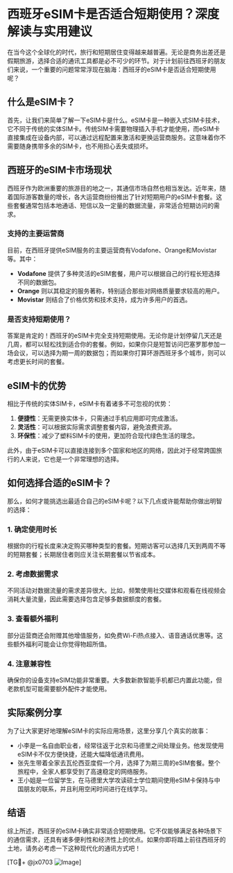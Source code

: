 # 西班牙eSIM卡是否适合短期使用？深度解读与实用建议

在当今这个全球化的时代，旅行和短期居住变得越来越普遍。无论是商务出差还是假期旅游，选择合适的通讯工具都是必不可少的环节。对于计划前往西班牙的朋友们来说，一个重要的问题常常浮现在脑海：西班牙的eSIM卡是否适合短期使用呢？

## 什么是eSIM卡？

首先，让我们来简单了解一下eSIM卡是什么。eSIM卡是一种嵌入式SIM卡技术，它不同于传统的实体SIM卡。传统SIM卡需要物理插入手机才能使用，而eSIM卡直接集成在设备内部，可以通过远程配置来激活和更换运营商服务。这意味着你不需要随身携带多余的SIM卡，也不用担心丢失或损坏。

## 西班牙的eSIM卡市场现状

西班牙作为欧洲重要的旅游目的地之一，其通信市场自然也相当发达。近年来，随着国际游客数量的增长，各大运营商纷纷推出了针对短期用户的eSIM卡套餐。这些套餐通常包括本地通话、短信以及一定量的数据流量，非常适合短期访问的需求。

### 支持的主要运营商

目前，在西班牙提供eSIM服务的主要运营商有Vodafone、Orange和Movistar等。其中：

- **Vodafone** 提供了多种灵活的eSIM套餐，用户可以根据自己的行程长短选择不同的数据包。
- **Orange** 则以其稳定的服务著称，特别适合那些对网络质量要求较高的用户。
- **Movistar** 则结合了价格优势和技术支持，成为许多用户的首选。

### 是否支持短期使用？

答案是肯定的！西班牙的eSIM卡完全支持短期使用。无论你是计划停留几天还是几周，都可以轻松找到适合你的套餐。例如，如果你只是短暂访问巴塞罗那参加一场会议，可以选择为期一周的数据包；而如果你打算环游西班牙多个城市，则可以考虑更长时间的套餐。

## eSIM卡的优势

相比于传统的实体SIM卡，eSIM卡有着诸多不可忽视的优势：

1. **便捷性**：无需更换实体卡，只需通过手机应用即可完成激活。
2. **灵活性**：可以根据实际需求调整套餐内容，避免浪费资源。
3. **环保性**：减少了塑料SIM卡的使用，更加符合现代绿色生活的理念。

此外，由于eSIM卡可以直接连接到多个国家和地区的网络，因此对于经常跨国旅行的人来说，它也是一个非常理想的选择。

## 如何选择合适的eSIM卡？

那么，如何才能挑选出最适合自己的eSIM卡呢？以下几点或许能帮助你做出明智的选择：

### 1. 确定使用时长

根据你的行程长度来决定购买哪种类型的套餐。短期访客可以选择几天到两周不等的短期套餐；长期居住者则应关注长期套餐以节省成本。

### 2. 考虑数据需求

不同活动对数据流量的需求差异很大。比如，频繁使用社交媒体和观看在线视频会消耗大量流量，因此需要选择包含足够多数据额度的套餐。

### 3. 查看额外福利

部分运营商还会附赠其他增值服务，如免费Wi-Fi热点接入、语音通话优惠等。这些额外福利可能会让你觉得物超所值。

### 4. 注意兼容性

确保你的设备支持eSIM功能非常重要。大多数新款智能手机都已内置此功能，但老款机型可能需要额外配件才能使用。

## 实际案例分享

为了让大家更好地理解eSIM卡的实际应用场景，这里分享几个真实的故事：

- 小李是一名自由职业者，经常往返于北京和马德里之间处理业务。他发现使用eSIM卡不仅方便快捷，还能大幅降低通讯费用。
- 张先生带着全家去瓦伦西亚度假一个月，选择了为期三周的eSIM套餐。整个旅程中，全家人都享受到了高速稳定的网络服务。
- 王小姐是一位留学生，在马德里大学攻读硕士学位期间使用eSIM卡保持与中国朋友的联系，并且利用空闲时间进行在线学习。

## 结语

综上所述，西班牙的eSIM卡确实非常适合短期使用。它不仅能够满足各种场景下的通信需求，还具有诸多便利性和经济性上的优点。如果你即将踏上前往西班牙的土地，请务必考虑一下这种现代化的通讯方式吧！

[TG💪+ @jx0703 ![Image](https://github.com/user-attachments/assets/dbca1d08-cadb-493c-b0ec-ad6f7a83f270)]